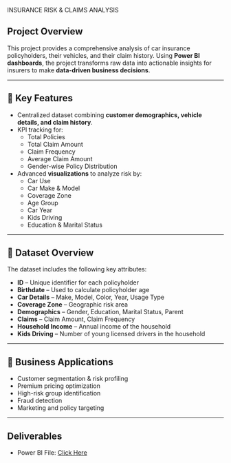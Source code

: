 INSURANCE RISK & CLAIMS ANALYSIS

## Project Overview

This project provides a comprehensive analysis of car insurance policyholders, their vehicles, and their claim history. Using **Power BI dashboards**, the project transforms raw data into actionable insights for insurers to make **data-driven business decisions**.  

---

## 🔑 Key Features
- Centralized dataset combining **customer demographics, vehicle details, and claim history**.  
- KPI tracking for:  
  - Total Policies  
  - Total Claim Amount  
  - Claim Frequency  
  - Average Claim Amount  
  - Gender-wise Policy Distribution  
- Advanced **visualizations** to analyze risk by:  
  - Car Use  
  - Car Make & Model  
  - Coverage Zone  
  - Age Group  
  - Car Year  
  - Kids Driving  
  - Education & Marital Status  

---

## 📂 Dataset Overview
The dataset includes the following key attributes:  

- **ID** – Unique identifier for each policyholder  
- **Birthdate** – Used to calculate policyholder age  
- **Car Details** – Make, Model, Color, Year, Usage Type  
- **Coverage Zone** – Geographic risk area  
- **Demographics** – Gender, Education, Marital Status, Parent  
- **Claims** – Claim Amount, Claim Frequency  
- **Household Income** – Annual income of the household  
- **Kids Driving** – Number of young licensed drivers in the household  

---

## 🚀 Business Applications
- Customer segmentation & risk profiling  
- Premium pricing optimization  
- High-risk group identification  
- Fraud detection  
- Marketing and policy targeting  

---

## Deliverables
- Power BI File: <a href="https://github.com/kalpesh2541/Insurance-powerbi-projects/blob/main/Insurance%20Claims%20Analysis%20Report.pbix">Click Here</a> 
